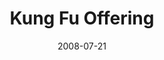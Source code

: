 ---
layout: media
category: media
title: "Kung Fu Offering"
date: 2008-07-21
description: "A brief history of the \"offering\" at Crossroads."
tag: 
 - kung-fu
 - offering
 - subtitles
 - japanese
yt-embed-url: "//www.youtube.com/embed/IYYMU00iUcE"
video: "http://s3.amazonaws.com/crossroads-media/other-media/video/KungFuOffering1.mp4"
video-poster: "http://s3.amazonaws.com/crossroads-media/images/KungFu1-still.jpg"
---